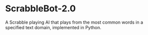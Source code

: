 # ScrabbleBot-2.0
A Scrabble playing AI that plays from the most common words in a specified text domain, 
implemented in Python.
